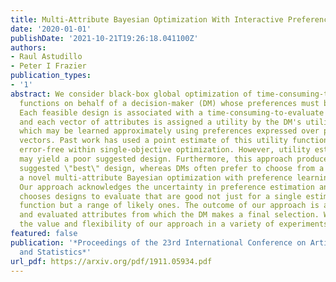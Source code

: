 ```yaml
---
title: Multi-Attribute Bayesian Optimization With Interactive Preference Learning
date: '2020-01-01'
publishDate: '2021-10-21T19:26:18.041100Z'
authors:
- Raul Astudillo
- Peter I Frazier
publication_types:
- '1'
abstract: We consider black-box global optimization of time-consuming-to-evaluate
  functions on behalf of a decision-maker (DM) whose preferences must be learned.
  Each feasible design is associated with a time-consuming-to-evaluate vector of attributes
  and each vector of attributes is assigned a utility by the DM's utility function,
  which may be learned approximately using preferences expressed over pairs of attribute
  vectors. Past work has used a point estimate of this utility function as if it were
  error-free within single-objective optimization. However, utility estimation errors
  may yield a poor suggested design. Furthermore, this approach produces a single
  suggested \"best\" design, whereas DMs often prefer to choose from a menu. We propose
  a novel multi-attribute Bayesian optimization with preference learning approach.
  Our approach acknowledges the uncertainty in preference estimation and implicitly
  chooses designs to evaluate that are good not just for a single estimated utility
  function but a range of likely ones. The outcome of our approach is a menu of designs
  and evaluated attributes from which the DM makes a final selection. We demonstrate
  the value and flexibility of our approach in a variety of experiments.
featured: false
publication: '*Proceedings of the 23rd International Conference on Artificial Intelligence
  and Statistics*'
url_pdf: https://arxiv.org/pdf/1911.05934.pdf
---
```



